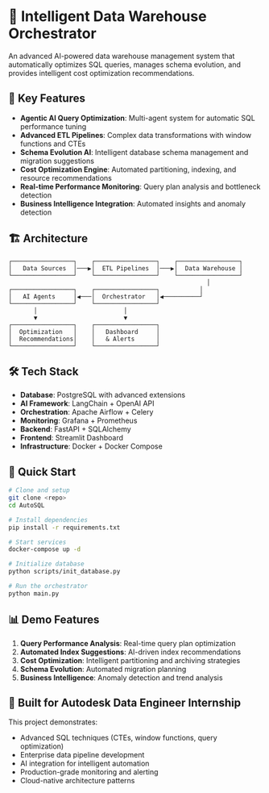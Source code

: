 # 🚀 Intelligent Data Warehouse Orchestrator

An advanced AI-powered data warehouse management system that automatically optimizes SQL queries, manages schema evolution, and provides intelligent cost optimization recommendations.

## 🎯 Key Features

- **Agentic AI Query Optimization**: Multi-agent system for automatic SQL performance tuning
- **Advanced ETL Pipelines**: Complex data transformations with window functions and CTEs
- **Schema Evolution AI**: Intelligent database schema management and migration suggestions
- **Cost Optimization Engine**: Automated partitioning, indexing, and resource recommendations
- **Real-time Performance Monitoring**: Query plan analysis and bottleneck detection
- **Business Intelligence Integration**: Automated insights and anomaly detection

## 🏗️ Architecture

```
┌─────────────────┐    ┌─────────────────┐    ┌─────────────────┐
│   Data Sources  │───▶│  ETL Pipelines  │───▶│  Data Warehouse │
└─────────────────┘    └─────────────────┘    └─────────────────┘
                                                       │
┌─────────────────┐    ┌─────────────────┐           │
│   AI Agents     │◀───│  Orchestrator   │◀──────────┘
└─────────────────┘    └─────────────────┘
       │                        │
       ▼                        ▼
┌─────────────────┐    ┌─────────────────┐
│  Optimization   │    │   Dashboard     │
│  Recommendations│    │   & Alerts      │
└─────────────────┘    └─────────────────┘
```

## 🛠️ Tech Stack

- **Database**: PostgreSQL with advanced extensions
- **AI Framework**: LangChain + OpenAI API
- **Orchestration**: Apache Airflow + Celery
- **Monitoring**: Grafana + Prometheus
- **Backend**: FastAPI + SQLAlchemy
- **Frontend**: Streamlit Dashboard
- **Infrastructure**: Docker + Docker Compose

## 🚀 Quick Start

```bash
# Clone and setup
git clone <repo>
cd AutoSQL

# Install dependencies
pip install -r requirements.txt

# Start services
docker-compose up -d

# Initialize database
python scripts/init_database.py

# Run the orchestrator
python main.py
```

## 📊 Demo Features

1. **Query Performance Analysis**: Real-time query plan optimization
2. **Automated Index Suggestions**: AI-driven index recommendations
3. **Cost Optimization**: Intelligent partitioning and archiving strategies
4. **Schema Evolution**: Automated migration planning
5. **Business Intelligence**: Anomaly detection and trend analysis

## 🎯 Built for Autodesk Data Engineer Internship

This project demonstrates:
- Advanced SQL techniques (CTEs, window functions, query optimization)
- Enterprise data pipeline development
- AI integration for intelligent automation
- Production-grade monitoring and alerting
- Cloud-native architecture patterns
